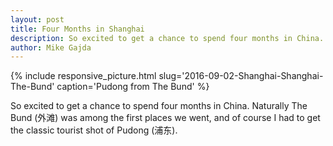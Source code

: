 ```yaml
---
layout: post
title: Four Months in Shanghai
description: So excited to get a chance to spend four months in China. Naturally The Bund (外滩) was among the first places we went, and of course I had to get the classic tourist shot of Pudong (浦东).
author: Mike Gajda
---
```


{% include responsive_picture.html slug='2016-09-02-Shanghai-Shanghai-The-Bund' caption='Pudong from The Bund' %}

So excited to get a chance to spend four months in China. Naturally The Bund (外滩) was among the first places we went, and of course I had to get the classic tourist shot of Pudong (浦东).
